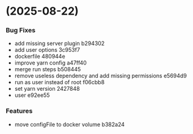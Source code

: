 #  (2025-08-22)


### Bug Fixes

* add missing server plugin b294302
* add user options 3c953f7
* dockerfile 480944e
* improve yarn config a47ff40
* merge run steps b508445
* remove useless dependency and add missing permissions e5694d9
* run as user instead of root f06cbb8
* set yarn version 2427848
* user e92ee55


### Features

* move configFile to docker volume b382a24



